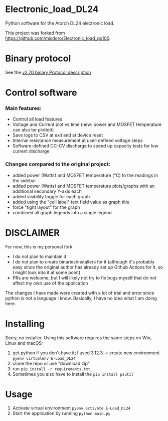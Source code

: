 # Electronic_load_DL24

Python software for the Atorch DL24 electronic load.

This project was forked from https://github.com/misdoro/Electronic_load_px100.

# Binary protocol

See the [v2.70 binary Protocol description](protocol_PX-100_2_70.md)

# Control software

### Main features:

- Control all load features
- Voltage and Current plot vs time (new: power and MOSFET temperature can also be plotted)
- Save logs to CSV at exit and at device reset
- Internal resistance measurement at user-defined voltage steps
- Software-defined CC-CV discharge to speed up capacity tests for low current discharge

### Changes compared to the original project:
- added power (Watts) and MOSFET temperature (°C) to the readings in the sidebar
- added power (Watts) and MOSFET temperature plots/graphs with an additional secondary Y-axis each
- added visibility toggle for each graph
- added using the "cell label" text field value as graph title 
- force "tight layout" for the graph
- combined all graph legends into a single legend

# DISCLAIMER

For now, this is my personal fork.
- I do not plan to maintain it
- I do not plan to create binaries/installers for it (although it's probably easy since the original author has already set up Github Actions for it, so I might look into it at some point)
- PRs are welcome, but I will likely not try to fix bugs myself that do not affect my own use of the application

The changes I have made were created with a lot of trial and error since python is not a language I know. Basically,
I have no idea what I am doing here.

# Installing

Sorry, no installer. Using this software requires the same steps on Win, Linux and macOS:
1. get python if you don't have it; I used 3.12.3 -> create new environment `pyenv virtualenv E-Load_DL24`
2. clone the repo or use "download zip"
3. run `pip install -r requirements.txt`
4. Sometimes you also have to install the `pip install psutil`

# Usage
1. Activate virtual environment `pyenv activate E-Load_DL24`
2. Start the application by running `python main.py`

